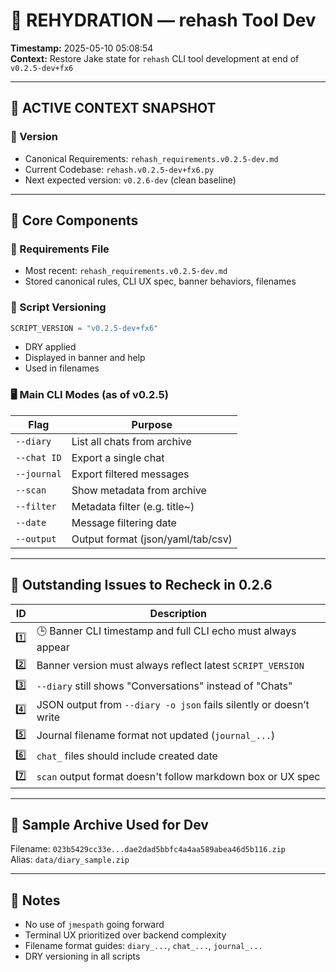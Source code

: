 # 💾 REHYDRATION — rehash Tool Dev
**Timestamp:** 2025-05-10 05:08:54  
**Context:** Restore Jake state for `rehash` CLI tool development at end of `v0.2.5-dev+fx6`

---

## 🧠 ACTIVE CONTEXT SNAPSHOT

### 🔢 Version
- Canonical Requirements: `rehash_requirements.v0.2.5-dev.md`
- Current Codebase: `rehash.v0.2.5-dev+fx6.py`
- Next expected version: `v0.2.6-dev` (clean baseline)

---

## 📂 Core Components

### 🧾 Requirements File
- Most recent: `rehash_requirements.v0.2.5-dev.md`
- Stored canonical rules, CLI UX spec, banner behaviors, filenames

### 🧠 Script Versioning
```python
SCRIPT_VERSION = "v0.2.5-dev+fx6"
```
- DRY applied
- Displayed in banner and help
- Used in filenames

### 🖥️ Main CLI Modes (as of v0.2.5)
| Flag         | Purpose                      |
|--------------|-------------------------------|
| `--diary`    | List all chats from archive   |
| `--chat ID`  | Export a single chat          |
| `--journal`  | Export filtered messages      |
| `--scan`     | Show metadata from archive    |
| `--filter`   | Metadata filter (e.g. title~) |
| `--date`     | Message filtering date        |
| `--output`   | Output format (json/yaml/tab/csv) |

---

## 💬 Outstanding Issues to Recheck in 0.2.6
| ID | Description |
|----|-------------|
| 1️⃣ | 🕒 Banner CLI timestamp and full CLI echo must always appear |
| 2️⃣ | Banner version must always reflect latest `SCRIPT_VERSION` |
| 3️⃣ | `--diary` still shows "Conversations" instead of "Chats" |
| 4️⃣ | JSON output from `--diary -o json` fails silently or doesn’t write |
| 5️⃣ | Journal filename format not updated (`journal_...`) |
| 6️⃣ | `chat_` files should include created date |
| 7️⃣ | `scan` output format doesn't follow markdown box or UX spec |

---

## 📁 Sample Archive Used for Dev
Filename: `023b5429cc33e...dae2dad5bbfc4a4aa589abea46d5b116.zip`  
Alias: `data/diary_sample.zip`

---

## 📜 Notes
- No use of `jmespath` going forward
- Terminal UX prioritized over backend complexity
- Filename format guides: `diary_...`, `chat_...`, `journal_...`
- DRY versioning in all scripts
